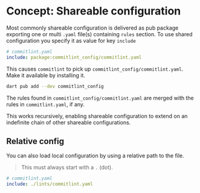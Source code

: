 # Concept: Shareable configuration

Most commonly shareable configuration is delivered as pub package exporting one or multi
`.yaml` file(s) containing `rules` section. To use shared configuration you specify it as value for key `include`

```yaml
# commitlint.yaml
include: package:commitlint_config/commitlint.yaml
```

This causes `commitlint` to pick up `commitlint_config/commitlint.yaml`. Make it available by installing it.

```bash
dart pub add --dev commitlint_config
```

The rules found in `commitlint_config/commitlint.yaml` are merged with the rules in `commitlint.yaml`, if any.

This works recursively, enabling shareable configuration to extend on an indefinite chain of other shareable configurations.

## Relative config

You can also load local configuration by using a relative path to the file.

> This must always start with a `.` (dot).

```yaml
# commitlint.yaml
include: ./lints/commitlint.yaml
```
